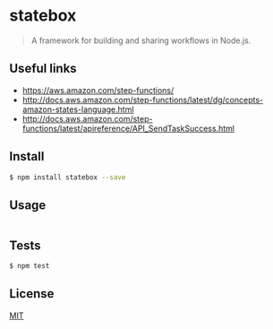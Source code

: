 # statebox
> A framework for building and sharing workflows in Node.js.

## Useful links

* https://aws.amazon.com/step-functions/
* http://docs.aws.amazon.com/step-functions/latest/dg/concepts-amazon-states-language.html
* http://docs.aws.amazon.com/step-functions/latest/apireference/API_SendTaskSuccess.html


## <a name="install"></a>Install
```bash
$ npm install statebox --save
```

## <a name="usage"></a>Usage
```javascript
```

## <a name="tests"></a>Tests
```bash
$ npm test
```

## <a name="license"></a>License
[MIT](https://github.com/wmfs/tymly/packages/statebox/blob/master/LICENSE)
